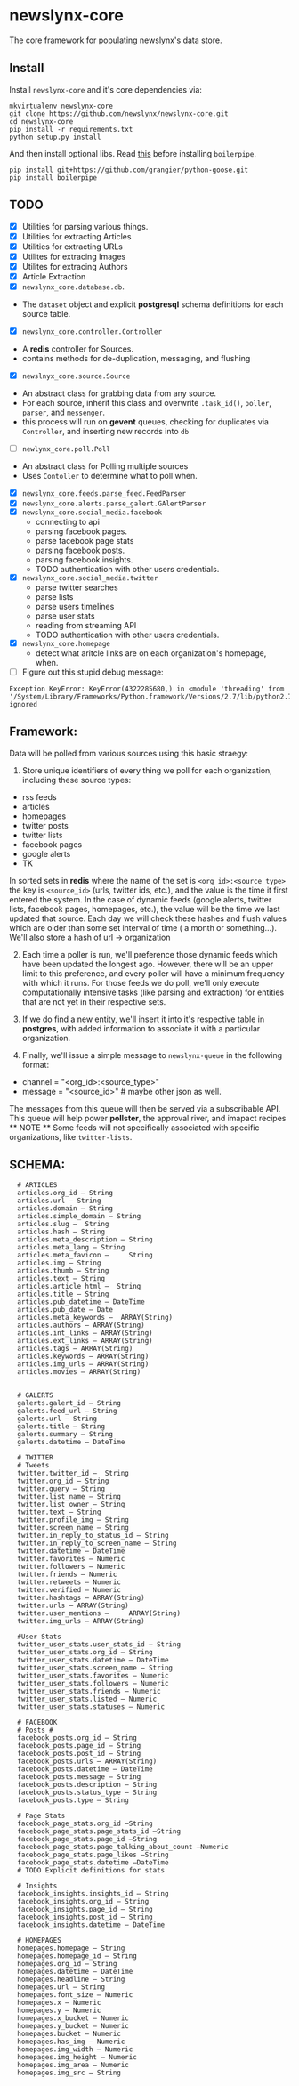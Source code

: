 newslynx-core
=============
The core framework for populating newslynx's data store.

## Install

Install `newslynx-core` and it's core dependencies via:
```
mkvirtualenv newslynx-core
git clone https://github.com/newslynx/newslynx-core.git
cd newslynx-core
pip install -r requirements.txt
python setup.py install
```

And then install optional libs. Read [this](http://stackoverflow.com/questions/8525193/how-to-install-jpype-on-os-x-lion-to-use-with-neo4j) before installing `boilerpipe`.

```
pip install git+https://github.com/grangier/python-goose.git
pip install boilerpipe
```

## TODO
 - [x] Utilities for parsing various things.
 - [x] Utilities for extracting Articles
 - [x] Utilities for extracting URLs
 - [x] Utilites for extracing Images
 - [x] Utilites for extracing Authors
 - [x] Article Extraction
 - [x] `newslynx_core.database.db`. 
  * The `dataset` object and explicit **postgresql** schema definitions for each source table. 
 - [x] `newslynx_core.controller.Controller`
  * A **redis** controller for Sources.
  * contains methods for de-duplication, messaging, and flushing
 - [x] `newslnyx_core.source.Source`
  * An abstract class for grabbing data from any source.
  * For each source, inherit this class and overwrite `.task_id()`, `poller`, `parser`, and `messenger`.
  * this process will run on **gevent** queues, checking for duplicates via `Controller`,
    and inserting new records into `db`
 - [ ] `newlynx_core.poll.Poll`
  * An abstract class for Polling multiple sources
  * Uses `Contoller` to determine what to poll when.
 - [x] `newslynx_core.feeds.parse_feed.FeedParser`
 - [x] `newslynx_core.alerts.parse_galert.GAlertParser`
 - [x] `newslynx_core.social_media.facebook`
   * connecting to api
   * parsing facebook pages.
   * parse facebook page stats
   * parsing facebook posts.
   * parsing facebook insights.
   * TODO authentication with other users credentials.
 - [x] `newslynx_core.social_media.twitter`
   * parse twitter searches
   * parse lists
   * parse users timelines
   * parse user stats
   * reading from streaming API
   * TODO authentication with other users credentials.
- [x] `newslynx_core.homepage`
  * detect what aritcle links are on each organization's homepage, when.
- [ ] Figure out this stupid debug message:
```
Exception KeyError: KeyError(4322285680,) in <module 'threading' from '/System/Library/Frameworks/Python.framework/Versions/2.7/lib/python2.7/threading.pyc'> ignored
```
## Framework:

Data will be polled from various sources using this basic straegy:

1. Store unique identifiers of every thing we poll for each
   organization, including these source types:
  * rss feeds
  * articles 
  * homepages
  * twitter posts
  * twitter lists   
  * facebook pages
  * google alerts
  * TK

  In sorted sets in **redis** where the name of the set is `<org_id>:<source_type>`
  the key is `<source_id>` (urls, twitter ids, etc.), and the value is 
  the time it first entered the system. In the case of dynamic feeds (google alerts, twitter lists, facebook pages, homepages, etc.), the value will be the time we last updated that source. Each day we will check these hashes and flush values which are older than some set interval of time ( a month or something...). We'll also store
  a hash of url -> organization 

2. Each time a poller is run, we'll preference those dynamic feeds which have been updated the longest ago. However, there will be an upper limit to this preference, and every poller will have a minimum frequency with which it runs.  For those feeds we do poll, we'll only execute computationally intensive tasks (like parsing and extraction) for entities that are not yet in their respective sets.

3. If we do find a new entity, we'll insert it into it's respective table in **postgres**, with added information to associate it with a particular organization.

4. Finally, we'll issue a simple message to `newslynx-queue` in the following format: 
  * channel = "<org_id>:<source_type>"
  * message = "<source_id>" # maybe other json as well.

The messages from this queue will then be served via a subscribable API.
This queue will help power **pollster**, the approval river, and imapact recipes
** NOTE ** 
Some feeds will not specifically associated with specific organizations, like `twitter-lists`.

## SCHEMA:
```
  # ARTICLES
  articles.org_id – String
  articles.url – String
  articles.domain – String
  articles.simple_domain – String
  articles.slug –  String
  articles.hash – String
  articles.meta_description – String
  articles.meta_lang – String
  articles.meta_favicon –     String
  articles.img – String
  articles.thumb – String
  articles.text – String
  articles.article_html –  String
  articles.title – String
  articles.pub_datetime – DateTime
  articles.pub_date – Date 
  articles.meta_keywords –  ARRAY(String)
  articles.authors – ARRAY(String)
  articles.int_links – ARRAY(String)
  articles.ext_links – ARRAY(String)
  articles.tags – ARRAY(String)
  articles.keywords – ARRAY(String)
  articles.img_urls – ARRAY(String)
  articles.movies – ARRAY(String)


  # GALERTS
  galerts.galert_id – String 
  galerts.feed_url – String 
  galerts.url – String 
  galerts.title – String 
  galerts.summary – String 
  galerts.datetime – DateTime

  # TWITTER
  # Tweets
  twitter.twitter_id –  String
  twitter.org_id – String
  twitter.query – String
  twitter.list_name – String
  twitter.list_owner – String
  twitter.text – String
  twitter.profile_img – String
  twitter.screen_name – String
  twitter.in_reply_to_status_id – String
  twitter.in_reply_to_screen_name – String
  twitter.datetime – DateTime
  twitter.favorites – Numeric
  twitter.followers – Numeric
  twitter.friends – Numeric
  twitter.retweets – Numeric
  twitter.verified – Numeric
  twitter.hashtags – ARRAY(String)
  twitter.urls – ARRAY(String)
  twitter.user_mentions –     ARRAY(String)
  twitter.img_urls – ARRAY(String)

  #User Stats
  twitter_user_stats.user_stats_id – String
  twitter_user_stats.org_id – String
  twitter_user_stats.datetime – DateTime
  twitter_user_stats.screen_name – String
  twitter_user_stats.favorites – Numeric
  twitter_user_stats.followers – Numeric 
  twitter_user_stats.friends – Numeric 
  twitter_user_stats.listed – Numeric
  twitter_user_stats.statuses – Numeric 
  
  # FACEBOOK
  # Posts #
  facebook_posts.org_id – String
  facebook_posts.page_id – String
  facebook_posts.post_id – String
  facebook_posts.urls – ARRAY(String)
  facebook_posts.datetime – DateTime
  facebook_posts.message – String
  facebook_posts.description – String
  facebook_posts.status_type – String
  facebook_posts.type – String

  # Page Stats
  facebook_page_stats.org_id –String
  facebook_page_stats.page_stats_id –String
  facebook_page_stats.page_id –String
  facebook_page_stats.page_talking_about_count –Numeric
  facebook_page_stats.page_likes –String
  facebook_page_stats.datetime –DateTime
  # TODO Explicit definitions for stats
  
  # Insights
  facebook_insights.insights_id – String
  facebook_insights.org_id – String
  facebook_insights.page_id – String
  facebook_insights.post_id – String
  facebook_insights.datetime – DateTime

  # HOMEPAGES
  homepages.homepage – String 
  homepages.homepage_id – String 
  homepages.org_id – String 
  homepages.datetime – DateTime 
  homepages.headline – String 
  homepages.url – String
  homepages.font_size – Numeric
  homepages.x – Numeric
  homepages.y – Numeric
  homepages.x_bucket – Numeric 
  homepages.y_bucket – Numeric
  homepages.bucket – Numeric
  homepages.has_img – Numeric
  homepages.img_width – Numeric
  homepages.img_height – Numeric
  homepages.img_area – Numeric
  homepages.img_src – String
```

